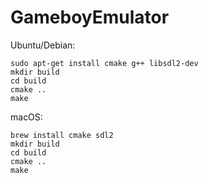 # GameboyEmulator


Ubuntu/Debian:
```
sudo apt-get install cmake g++ libsdl2-dev
mkdir build
cd build
cmake ..
make
```

macOS:
```
brew install cmake sdl2
mkdir build
cd build
cmake ..
make
```